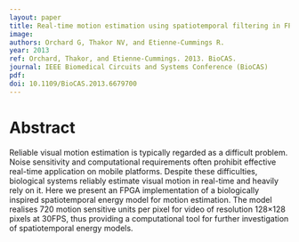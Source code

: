 ```yaml
---
layout: paper
title: Real-time motion estimation using spatiotemporal filtering in FPGA
image:
authors: Orchard G, Thakor NV, and Etienne-Cummings R.
year: 2013
ref: Orchard, Thakor, and Etienne-Cummings. 2013. BioCAS.
journal: IEEE Biomedical Circuits and Systems Conference (BioCAS)
pdf:
doi: 10.1109/BioCAS.2013.6679700
---
```


# Abstract
Reliable visual motion estimation is typically regarded as a difficult problem. Noise sensitivity and computational requirements often prohibit effective real-time application on mobile platforms. Despite these difficulties, biological systems reliably estimate visual motion in real-time and heavily rely on it. Here we present an FPGA implementation of a biologically inspired spatiotemporal energy model for motion estimation. The model realises 720 motion sensitive units per pixel for video of resolution 128×128 pixels at 30FPS, thus providing a computational tool for further investigation of spatiotemporal energy models.
